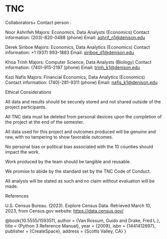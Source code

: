 # TNC


Collaborators+ Contact person : 

Noor Ashrifeh 
Majors: Economics, Data Analysts (Economics)
Contact information: (203)-820-0488 (phone)
Email: ashrif_n1@denison.edu

Derek Siriboe 
Majors: Economics, Data Analytics (Economics)
Contact information: +1 (937) 993-1883
Email: siriboe_d1@denison.edu 

Khoa Trinh 
Majors: Computer Science, Data Analysts (Biology)
Contact information: (740)-915-2197 (phone)
Email: trinh_k1@denison.edu

Kazi Nafis 
Majors: Financial Economics, Data Analytics (Economics)
Contact information: (740)-281-9311 (phone)
Email: nafis_k1@denison.edu 



Ethical Considerations

All data and results should be securely stored and not shared outside of the
project participants.

All TNC data must be deleted from personal devices upon the completion of the
project at the end of the semester.

All data used for this project and outcomes produced will be genuine and raw,
with no tampering to show favorable outcomes.

No personal bias or political bias associated with the 10 counties should impact
the work.

Work produced by the team should be tangible and reusable.

We promise to abide by the standard set by the TNC Code of Conduct.

All analysis will be stated as such and no claim without evaluation will be
made.



References

U.S. Census Bureau. (2023). Explore Census Data. Retrieved March 10, 2023, from Census.gov website: https://data.census.gov/

@book{10.5555/1593511,
 author = {Van Rossum, Guido and Drake, Fred L.},
 title = {Python 3 Reference Manual},
 year = {2009},
 isbn = {1441412697},
 publisher = {CreateSpace},
 address = {Scotts Valley, CA}
}
